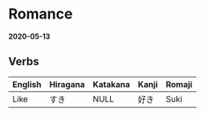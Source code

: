 # Romance
**2020-05-13**

## Verbs

| English | Hiragana | Katakana | Kanji | Romaji |
| ---     | ---      | ---      | ---   | ---    |
| Like    | すき     | NULL     | 好き  | Suki   |
